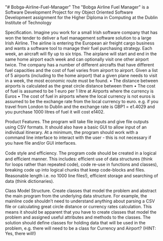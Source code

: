 "# Bobga-Airline-Fuel-Manager" 
The "Bobga Airline Fuel Manager" is a Software Development Project for my Object Oriented Software Development assignment for the Higher Diploma in Computing at the Dublin Institute of Technology

 Speciﬁcation. 
 Imagine you work for a small Irish software company that has won the tender to deliver a fuel management software solution to a large Irish Airline. 
The airline is entering the European air freight cargo business and wants a software tool to manage their fuel purchasing strategy. Each week, an aircraft will ﬂy up to six trips. The airplane will start and end in the same home airport each week and can optionally visit one other airport twice. The company has a number of diﬀerent aircrafts that have diﬀerent fuel capacities
and the cost of fuel varies from airport to airport. 
Given a list of 5 airports (including to the home airport) that a given plane needs to visit in a week, the most economic route must be found. 
• The distance between airports is calculated as the great circle distance between them 
• The cost of fuel is assumed to be 1 euro per 1 litre at Airports where the currency is Euros 
• The cost of fuel in airports where the local currency is not euros is assumed to be the exchange rate from the local currency to euro. e.g. if you travel from London to Dublin and the exchange rate is GBP1 = e1.4029 and you purchase 1000 litres of fuel it will cost e1402.

Product Features. 
The program will take ﬁle inputs and give ﬁle outputs using CSV formats. 
It should also have a basic GUI to allow input of an individual itinerary. 
At a minimum, the program should work with a command line interface to interact with the user - this is not necessary if you have ﬁle and/or GUI interfaces.

Code style and eﬃciency. 
The program code should be created in a logical and eﬃcient manner. 
This includes: eﬃcient use of data structures (think for loops rather than repeated code), code re-use in functions and classes), breaking code up into logical chunks that keep code-blocks and ﬁles.
Reasonable length i.e. no 1000 line ﬁles!), eﬃcient storage and searching of data (think dictionaries).

Class Model Structure. 
Create classes that model the problem and abstract the main program from the underlying data structure. For example, the mainline code shouldn’t need to understand anything about parsing a CSV ﬁle or calculating great circle distance or currency rates calculation. 
This means it should be apparent that you have to create classes that model the problem and assigned useful attributes and methods to the classes. 
The solution should deﬁne classes for holding data that will be used in the problem, e.g. there will need to be a class for Currency and Airport? (HINT: Yes, there will!)
